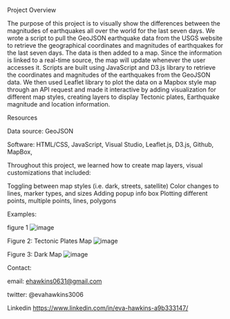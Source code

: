 Project Overview


The purpose of this project is to visually show the differences between the magnitudes of earthquakes all over the world for the last seven days. We wrote a script to pull the GeoJSON earthquake data from the USGS website to retrieve the geographical coordinates and magnitudes of earthquakes for the last seven days. The data is then added to a map. Since the information is linked to a real-time source, the map will update whenever the user accesses it. Scripts are built using JavaScript and D3.js library to retrieve the coordinates and magnitudes of the earthquakes from the GeoJSON data. We then used Leaflet library to plot the data on a Mapbox style map through an API request and made it interactive by adding visualization for different map styles, creating layers to display Tectonic plates, Earthquake magnitude and location information.



Resources

Data source: GeoJSON

Software: HTML/CSS, JavaScript, Visual Studio, Leaflet.js, D3.js, Github, MapBox,  



Throughout this project, we learned how to create map layers, visual customizations that included:

Toggling between map styles (i.e. dark, streets, satellite)
Color changes to lines, marker types, and sizes
Adding popup info box
Plotting different points, multiple points, lines, polygons


Examples:


figure 1
![image](https://user-images.githubusercontent.com/101227930/182129992-cc062f39-085f-490c-a5e1-f6b3f96a9ba7.png)

Figure 2: Tectonic Plates Map
![image](https://user-images.githubusercontent.com/101227930/182130047-89132e87-db5f-439e-8cd6-079af67a3e78.png)

Figure 3:  Dark Map
![image](https://user-images.githubusercontent.com/101227930/182130196-ad171833-036a-4952-9fc4-6d901684236e.png)



Contact:



email: ehawkins0631@gmail.com

twitter: @evahawkins3006

Linkedin https://www.linkedin.com/in/eva-hawkins-a9b333147/
